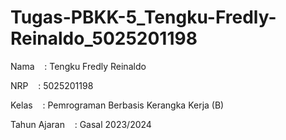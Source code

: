 # Tugas-PBKK-5_Tengku-Fredly-Reinaldo_5025201198

Nama&nbsp;&nbsp;&nbsp;&nbsp;: Tengku Fredly Reinaldo

NRP&nbsp;&nbsp;&nbsp;&nbsp;: 5025201198

Kelas&nbsp;&nbsp;&nbsp;&nbsp;: Pemrograman Berbasis Kerangka Kerja (B)

Tahun Ajaran&nbsp;&nbsp;&nbsp;&nbsp;: Gasal 2023/2024
